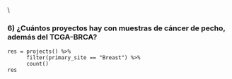 \
\

### 6) ¿Cuántos proyectos hay con muestras de cáncer de pecho, además del TCGA-BRCA?

```{r}
res = projects() %>% 
      filter(primary_site == "Breast") %>% 
      count()
res
```